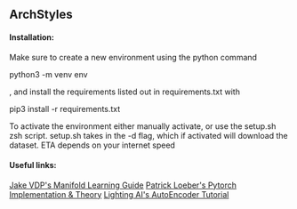 ## ArchStyles

#### Installation:
<p>Make sure to create a new environment using the python command <p>python3 -m venv env</p>, and install the requirements listed out in requirements.txt with <p>pip3 install -r requirements.txt</p>
To activate the environment either manually activate, or use the setup.sh zsh script.
setup.sh takes in the -d flag, which if activated will download the dataset. ETA depends on your internet speed
</p>

#### Useful links:

[Jake VDP's Manifold Learning Guide](https://jakevdp.github.io/PythonDataScienceHandbook/05.10-manifold-learning.html)
[Patrick Loeber's Pytorch Implementation & Theory](https://www.youtube.com/watch?v=zp8clK9yCro&ab_channel=PatrickLoeber)
[Lighting AI's AutoEncoder Tutorial](https://lightning.ai/docs/pytorch/stable/notebooks/course_UvA-DL/08-deep-autoencoders.html)
